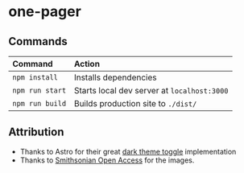 # one-pager

## Commands

| Command         | Action                                      |
| :-------------- | :------------------------------------------ |
| `npm install`   | Installs dependencies                       |
| `npm run start` | Starts local dev server at `localhost:3000` |
| `npm run build` | Builds production site to `./dist/`         |

## Attribution

- Thanks to Astro for their great [dark theme toggle](https://github.com/snowpackjs/astro/blob/main/docs/src/components/ThemeToggle.tsx) implementation
- Thanks to [Smithsonian Open Access](https://www.si.edu/OpenAccess) for the images.
